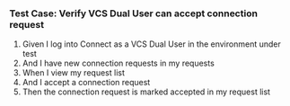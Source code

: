 ### Test Case: Verify VCS Dual User can accept connection request

1. Given I log into Connect as a VCS Dual User in the environment under test
2. And I have new connection requests in my requests
3. When I view my request list
4. And I accept a connection request
5. Then the connection request is marked accepted in my request list